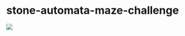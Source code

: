 # stone-automata-maze-challenge
![](https://github.com/victornunesc/stone-automata-maze-challenge/blob/main/Untitled-Project.gif)
